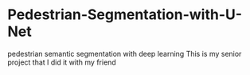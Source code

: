 # Pedestrian-Segmentation-with-U-Net
pedestrian semantic segmentation with deep learning 
This is my senior project that I did it with my friend
